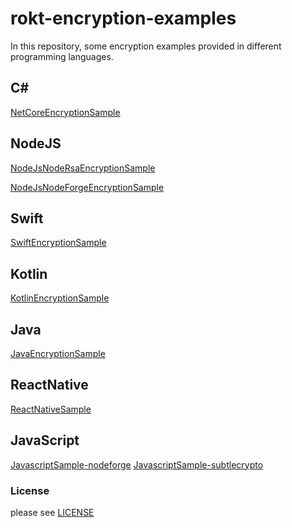 # rokt-encryption-examples

In this repository, some encryption examples provided in different programming languages.

## C#

[NetCoreEncryptionSample](NetCoreEncryptionSample.cs)

## NodeJS

[NodeJsNodeRsaEncryptionSample](NodeJsNodeRsaEncryptionSample.js)

[NodeJsNodeForgeEncryptionSample](NodeJsNodeForgeEncryptionSample.js)

## Swift

[SwiftEncryptionSample](SwiftEncryptionSample.swift)

## Kotlin

[KotlinEncryptionSample](KotlinEncryptionSample.kt)

## Java

[JavaEncryptionSample](JavaEncryptionSample.java)

## ReactNative

[ReactNativeSample](ReactNativeSample.js)

## JavaScript

[JavascriptSample-nodeforge](JavaScriptSample-nodeforge.html)
[JavascriptSample-subtlecrypto](JavaScriptSample-subtlecrypto.html)

### License

please see [LICENSE](LICENSE)
